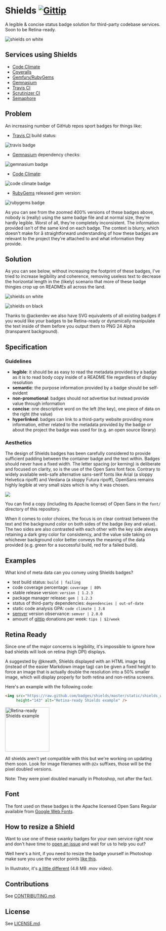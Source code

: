 # Shields [![Gittip](http://img.shields.io/gittip/shields.io.png)](https://www.gittip.com/Shields.io/)

A legible & concise status badge solution for third-party codebase services.
Soon to be Retina-ready.

![shields on white](https://raw.github.com/badges/shields/master/static/shields_white.png)


## Services using Shields

- [Code Climate](https://codeclimate.com/changelog/510d4fde56b102523a0004bf)
- [Coveralls](https://coveralls.io/r/kaize/nastachku)
- [Gemfury/RubyGems](http://badge.fury.io/)
- [Gemnasium](http://blog.tech-angels.com/post/43141047457/gemnasium-v3-aka-gemnasium)
- [Travis CI](http://about.travis-ci.org/docs/user/status-images/)
- [Scrutinizer CI](https://scrutinizer-ci.com/)
- [Semaphore](https://semaphoreapp.com)


## Problem

An increasing number of GitHub repos sport badges for things like:

- [Travis CI](https://travis-ci.org/) build status: 

![travis badge](http://f.cl.ly/items/2H233M0I0T43313c3h0C/Screen%20Shot%202013-01-30%20at%202.45.30%20AM.png)

- [Gemnasium](https://gemnasium.com/) dependency checks: 

![gemnasium badge](http://f.cl.ly/items/2j1D2R0q2C3s1x2y3k09/Screen%20Shot%202013-01-30%20at%202.46.10%20AM.png)

- [Code Climate](http://codeclimate.com): 

![code climate badge](http://f.cl.ly/items/0H2O1A3q2b3j1D2i0M3j/Screen%20Shot%202013-01-30%20at%202.46.47%20AM.png)

- [RubyGems](http://rubygems.org) released gem version: 

![rubygems badge](http://f.cl.ly/items/443X21151h1V301s2s3a/Screen%20Shot%202013-01-30%20at%202.47.10%20AM.png)

As you can see from the zoomed 400% versions of these badges above, nobody is
(really) using the same badge file and at normal size, they're hardly legible.
Worst of all, they're completely inconsistent. The information provided isn't
of the same kind on each badge. The context is blurry, which doesn't make for å
straightforward understanding of how these badges are relevant to the project
they're attached to and what information they provide. 


## Solution

As you can see below, without increasing the footprint of these badges, I've
tried to increase legibility and coherence, removing useless text to decrease
the horizontal length in the (likely) scenario that more of these badge
thingies crop up on READMEs all across the land.

![shields on
white](https://raw.github.com/badges/shields/master/static/shields_white.png)

![shields on
black](https://raw.github.com/badges/shields/master/static/shields_black.png)

Thanks to @ackerdev we also have SVG equivalents of all existing badges if you
would like your badges to be Retina-ready or dynamically manipulate the text
inside of them before you output them to PNG 24 Alpha (transparent background).


## Specification

### Guidelines

- **legible**: it should be as easy to read the metadata provided by a badge as
  it is to read body copy inside of a README file regardless of display
resolution
- **semantic**: the purpose information provided by a badge should be
  self-evident
- **non-promotional**: badges should not advertise but instead provide value
  through information
- **concise**: one descriptive word on the left (the key), one piece of data on
  the right (the value)
- **hyperlinked**: badges can link to a third-party website providing more
  information, either related to the metadata provided by the badge or about
the project the badge was used for (e.g. an open source library) 


### Aesthetics

The design of Shields badges has been carefully considered to provide
sufficient padding between the container badge and the text within. Badges
should never have a fixed width. The letter spacing (or kerning) is deliberate
and focused on clarity, so is the use of the Open Sans font face. Contrary to
widely available web-safe alternative sans-serif fonts like Arial (a sloppy
Helvetica ripoff) and Verdana (a sloppy Futura ripoff), OpenSans remains highly
legible at very small sizes which is why it was chosen.

![](https://raw.github.com/badges/shields/master/static/proportions.png)

You can find a copy (including its Apache license) of Open Sans in the `font/`
directory of this repository.

When it comes to color choices, the focus is on clear contrast between the text
and the background color on both sides of the badge (key and value). The two
sides are also contrasted with each other with the key side always retaining a
dark grey color for consistency, and the value side taking on whichever
background color better conveys the meaning of the data provided (e.g. green
for a successful build, red for a failed build).


## Examples

What kind of meta data can you convey using Shields badges?

- test build status: `build | failing`
- code coverage percentage: `coverage | 80%`
- stable release version: `version | 1.2.3`
- package manager release: `gem | 1.2.3`
- status of third-party dependencies: `dependencies | out-of-date`
- static code analysis GPA: `code climate | 3.8`
- [semver](http://semver.org/) version observance: `semver | 2.0.0`
- amount of [gittip](http://gittip.com) donations per week: `tips | $2/week`


## Retina Ready

Since one of the major concerns is legibility, it's impossible to ignore how
bad shields will look on retina (high DPI) displays.

A suggested by @kneath, Shields displayed with an HTML image tag (instead of
the easier Markdown image tag) can be given a fixed height to force an image
that is actually double the resolution into a 50% smaller image, which will
display properly for both retina and non-retina screens.

Here's an example with the following code: 

```html
<img src="https://raw.github.com/badges/shields/master/static/shields_white@2x.png" 
     height="143" alt="Retina-ready Shields example" />
```

<img
src="https://raw.github.com/badges/shields/master/static/shields_white@2x.png"
height="143" alt="Retina-ready Shields example" />

All shields aren't yet compatible with this but we're working on updating them
soon. Look for image filenames with `@2x` suffixes, those will be the pixel
doubled versions. 

Note: They were pixel doubled manually in Photoshop, not after the fact.


## Font

The font used on these badges is the Apache licensed Open Sans Regular
available from [Google Web
Fonts](http://www.google.com/webfonts/specimen/Open+Sans).


## How to resize a Shield

Want to use one of these swanky badges for your own service right now and don't
have time to [open an issue](https://github.com/gittip/shields.io/issues) and
wait for us to help you out?

Well here's a hint, if you need to resize the badge yourself in Photoshop make
sure you use the vector points [like this](http://link.olivierlacan.com/MmlK).

In Illustrator, it's [a little
different](http://f.cl.ly/items/071J0Q2m0D38250g2s1F/shields_resize_illustrator.mov)
(4.8 MB .mov video).


## Contributions

See [CONTRIBUTING.md](CONTRIBUTING.md).


## License

See [LICENSE.md](LICENSE.md).
